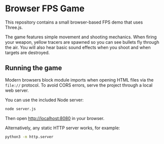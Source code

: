 # Browser FPS Game

This repository contains a small browser-based FPS demo that uses Three.js.

The game features simple movement and shooting mechanics. When firing your
weapon, yellow tracers are spawned so you can see bullets fly through the air.
You will also hear basic sound effects when you shoot and when targets are
destroyed.

## Running the game

Modern browsers block module imports when opening HTML files via the `file://` protocol.
To avoid CORS errors, serve the project through a local web server.

You can use the included Node server:

```bash
node server.js
```

Then open [http://localhost:8080](http://localhost:8080) in your browser.

Alternatively, any static HTTP server works, for example:

```bash
python3 -m http.server
```
